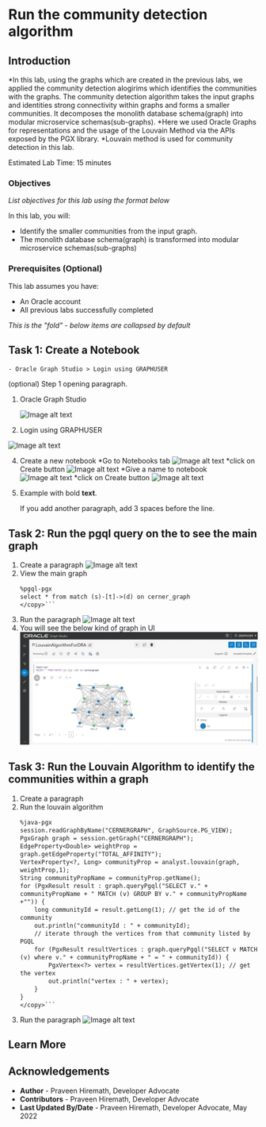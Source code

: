 # Run the community detection algorithm

## Introduction

*In this lab, using the graphs which are created in the previous labs, we applied the community detection alogirims which identifies the communities with the graphs. The community detection algorithm takes the input graphs and identities strong connectivity within graphs and forms a smaller communities. It decomposes the monolith database schema(graph) into modular microservice schemas(sub-graphs). 
*Here we used Oracle Graphs for representations and the usage of the Louvain Method via the APIs exposed by the PGX library. 
*Louvain method is used for community detection in this lab.

Estimated Lab Time: 15 minutes

### Objectives

*List objectives for this lab using the format below*

In this lab, you will:
* Identify the smaller communities from the input graph.
* The monolith database schema(graph) is transformed into modular microservice schemas(sub-graphs)

### Prerequisites (Optional)


This lab assumes you have:
* An Oracle account
* All previous labs successfully completed


*This is the "fold" - below items are collapsed by default*

## Task 1: Create a Notebook
	- Oracle Graph Studio > Login using GRAPHUSER 
(optional) Step 1 opening paragraph.

1. Oracle Graph Studio

	![Image alt text](./images/sample1.png)

2. Login using GRAPHUSER

  ![Image alt text](./images/sample1.png)

4. Create a new notebook
	*Go to Notebooks tab 
	![Image alt text](./images/sample1.png)
	*click on Create button
	![Image alt text](./images/sample1.png)
	*Give a name to notebook
	![Image alt text](./images/sample1.png)
	*click on Create button
	![Image alt text](./images/sample1.png)
5. Example with bold **text**.

   If you add another paragraph, add 3 spaces before the line.

## Task 2: Run the pgql query on the to see the main graph

1. Create a paragraph
  ![Image alt text](./images/sample1.png)
2. View the main graph
	```<copy>
	%pgql-pgx
	select * from match (s)-[t]->(d) on cerner_graph 
	</copy>```

3. Run the paragraph
  ![Image alt text](./images/sample1.png)
4. You will see the below kind of graph in UI
  ![Image alt text](./images/main-graph.PNG)
## Task 3: Run the Louvain Algorithm to identify the communities within a graph

1. Create a paragraph
2. Run the louvain algorithm
	```<copy>
	%java-pgx
	session.readGraphByName("CERNERGRAPH", GraphSource.PG_VIEW);
	PgxGraph graph = session.getGraph("CERNERGRAPH");
	EdgeProperty<Double> weightProp = graph.getEdgeProperty("TOTAL_AFFINITY");
	VertexProperty<?, Long> communityProp = analyst.louvain(graph, weightProp,1);
	String communityPropName = communityProp.getName();
	for (PgxResult result : graph.queryPgql("SELECT v." + communityPropName + " MATCH (v) GROUP BY v." + communityPropName +"")) {
		long communityId = result.getLong(1); // get the id of the community
		out.println("communityId : " + communityId);
		// iterate through the vertices from that community listed by PGQL
		for (PgxResult resultVertices : graph.queryPgql("SELECT v MATCH (v) where v." + communityPropName + " = " + communityId)) {
			PgxVertex<?> vertex = resultVertices.getVertex(1); // get the vertex
			out.println("vertex : " + vertex);
		}
	}
	</copy>```

3. Run the paragraph
  ![Image alt text](./images/sample1.png)

## Learn More

## Acknowledgements
* **Author** - Praveen Hiremath, Developer Advocate
* **Contributors** -  Praveen Hiremath, Developer Advocate
* **Last Updated By/Date** - Praveen Hiremath, Developer Advocate, May 2022 

